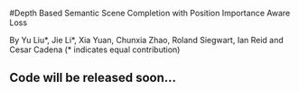#Depth Based Semantic Scene Completion with Position Importance Aware Loss

By Yu Liu*, Jie Li*, Xia Yuan, Chunxia Zhao, Roland Siegwart, Ian Reid and Cesar Cadena (* indicates equal contribution)


## Code will be released soon...


